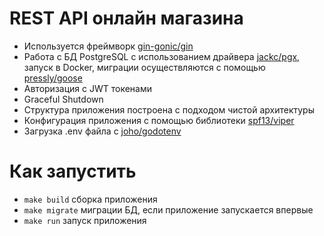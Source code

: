 # REST API онлайн магазина
- Используется фреймворк [gin-gonic/gin](https://github.com/gin-gonic/gin)
- Работа с БД PostgreSQL с использованием драйвера [jackc/pgx](github.com/jackc/pgx/v5), запуск в Docker, миграции осуществляются с помощью [pressly/goose](https://github.com/pressly/goose)
- Авторизация с JWT токенами
- Graceful Shutdown
- Структура приложения построена с подходом чистой архитектуры
- Конфигурация приложения с помощью библиотеки [spf13/viper](https://github.com/spf13/viper)
- Загрузка .env файла с [joho/godotenv](https://github.com/joho/godotenv)
# Как запустить
- ```make build``` сборка приложения
- ```make migrate``` миграции БД, если приложение запускается впервые
- ```make run``` запуск приложения
